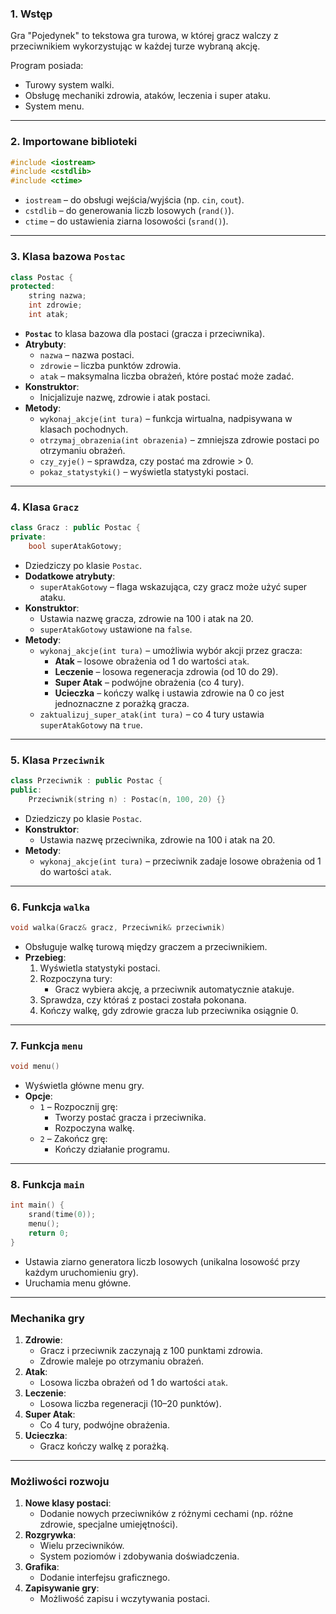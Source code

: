 
### **1. Wstęp**
Gra "Pojedynek" to tekstowa gra turowa, w której gracz walczy z przeciwnikiem wykorzystując w każdej turze wybraną akcję.

Program posiada:
- Turowy system walki.
- Obsługę mechaniki zdrowia, ataków, leczenia i super ataku.
- System menu.

---

### **2. Importowane biblioteki**
```cpp
#include <iostream>
#include <cstdlib>
#include <ctime>
```
- `iostream` – do obsługi wejścia/wyjścia (np. `cin`, `cout`).
- `cstdlib` – do generowania liczb losowych (`rand()`).
- `ctime` – do ustawienia ziarna losowości (`srand()`).

---

### **3. Klasa bazowa `Postac`**
```cpp
class Postac {
protected:
    string nazwa;
    int zdrowie;
    int atak;
```
- **`Postac`** to klasa bazowa dla postaci (gracza i przeciwnika).
- **Atrybuty**:
  - `nazwa` – nazwa postaci.
  - `zdrowie` – liczba punktów zdrowia.
  - `atak` – maksymalna liczba obrażeń, które postać może zadać.
- **Konstruktor**:
  - Inicjalizuje nazwę, zdrowie i atak postaci.
- **Metody**:
  - `wykonaj_akcje(int tura)` – funkcja wirtualna, nadpisywana w klasach pochodnych.
  - `otrzymaj_obrazenia(int obrazenia)` – zmniejsza zdrowie postaci po otrzymaniu obrażeń.
  - `czy_zyje()` – sprawdza, czy postać ma zdrowie > 0.
  - `pokaz_statystyki()` – wyświetla statystyki postaci.

---

### **4. Klasa `Gracz`**
```cpp
class Gracz : public Postac {
private:
    bool superAtakGotowy;
```
- Dziedziczy po klasie `Postac`.
- **Dodatkowe atrybuty**:
  - `superAtakGotowy` – flaga wskazująca, czy gracz może użyć super ataku.
- **Konstruktor**:
  - Ustawia nazwę gracza, zdrowie na 100 i atak na 20.
  - `superAtakGotowy` ustawione na `false`.
- **Metody**:
  - `wykonaj_akcje(int tura)` – umożliwia wybór akcji przez gracza:
    - **Atak** – losowe obrażenia od 1 do wartości `atak`.
    - **Leczenie** – losowa regeneracja zdrowia (od 10 do 29).
    - **Super Atak** – podwójne obrażenia (co 4 tury).
    - **Ucieczka** – kończy walkę i ustawia zdrowie na 0 co jest jednoznaczne z porażką gracza.
  - `zaktualizuj_super_atak(int tura)` – co 4 tury ustawia `superAtakGotowy` na `true`.

---

### **5. Klasa `Przeciwnik`**
```cpp
class Przeciwnik : public Postac {
public:
    Przeciwnik(string n) : Postac(n, 100, 20) {}
```
- Dziedziczy po klasie `Postac`.
- **Konstruktor**:
  - Ustawia nazwę przeciwnika, zdrowie na 100 i atak na 20.
- **Metody**:
  - `wykonaj_akcje(int tura)` – przeciwnik zadaje losowe obrażenia od 1 do wartości `atak`.

---

### **6. Funkcja `walka`**
```cpp
void walka(Gracz& gracz, Przeciwnik& przeciwnik)
```
- Obsługuje walkę turową między graczem a przeciwnikiem.
- **Przebieg**:
  1. Wyświetla statystyki postaci.
  2. Rozpoczyna tury:
     - Gracz wybiera akcję, a przeciwnik automatycznie atakuje.
  3. Sprawdza, czy któraś z postaci została pokonana.
  4. Kończy walkę, gdy zdrowie gracza lub przeciwnika osiągnie 0.

---

### **7. Funkcja `menu`**
```cpp
void menu()
```
- Wyświetla główne menu gry.
- **Opcje**:
  - `1` – Rozpocznij grę:
    - Tworzy postać gracza i przeciwnika.
    - Rozpoczyna walkę.
  - `2` – Zakończ grę:
    - Kończy działanie programu.

---

### **8. Funkcja `main`**
```cpp
int main() {
    srand(time(0));
    menu();
    return 0;
}
```
- Ustawia ziarno generatora liczb losowych (unikalna losowość przy każdym uruchomieniu gry).
- Uruchamia menu główne.

---

### **Mechanika gry**
1. **Zdrowie**:
   - Gracz i przeciwnik zaczynają z 100 punktami zdrowia.
   - Zdrowie maleje po otrzymaniu obrażeń.
2. **Atak**:
   - Losowa liczba obrażeń od 1 do wartości `atak`.
3. **Leczenie**:
   - Losowa liczba regeneracji (10–20 punktów).
4. **Super Atak**:
   - Co 4 tury, podwójne obrażenia.
5. **Ucieczka**:
   - Gracz kończy walkę z porażką.

---

### **Możliwości rozwoju**
1. **Nowe klasy postaci**:
   - Dodanie nowych przeciwników z różnymi cechami (np. różne zdrowie, specjalne umiejętności).
2. **Rozgrywka**:
   - Wielu przeciwników.
   - System poziomów i zdobywania doświadczenia.
3. **Grafika**:
   - Dodanie interfejsu graficznego.
4. **Zapisywanie gry**:
   - Możliwość zapisu i wczytywania postaci.
